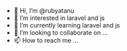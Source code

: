 - 👋 Hi, I’m @rubyatanu
- 👀 I’m interested in laravel and js
- 🌱 I’m currently learning laravel and js
- 💞️ I’m looking to collaborate on ...
- 📫 How to reach me ...

<!---
rubyatanu/rubyatanu is a ✨ special ✨ repository because its `README.md` (this file) appears on your GitHub profile.
You can click the Preview link to take a look at your changes.
--->
